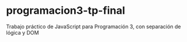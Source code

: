 # programacion3-tp-final
Trabajo práctico de JavaScript para Programación 3, con separación de lógica y DOM
